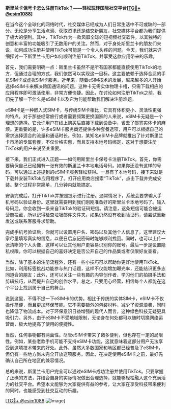 **斯里兰卡保号卡怎么注册TikTok？——轻松玩转国际社交平台[[TG💪+ @esim1088](https://t.me/s/esim1088)]**

在当今这个全球化的网络时代，社交媒体已经成为人们日常生活中不可或缺的一部分。无论是分享生活点滴、获取资讯还是结交新朋友，社交媒体平台都为我们提供了极大的便利。其中，TikTok作为一款风靡全球的短视频社交软件，以其独特的创意和丰富的功能吸引了无数用户的关注。然而，对于身处斯里兰卡的朋友们来说，如何成功注册并使用TikTok可能是一个令人头疼的问题。今天，我们就来详细探讨一下斯里兰卡用户如何顺利注册TikTok，并享受这款应用带来的乐趣。

首先，我们需要明确一点：斯里兰卡虽然不是所有国家都能直接使用TikTok的地方，但通过合理的方式，我们依然可以实现这一目标。这主要依赖于选择合适的手机SIM卡或虚拟SIM卡服务。近年来，随着eSIM技术的发展，越来越多的人开始选择eSIM卡来解决跨国通讯的问题。这种卡无需实体物理卡槽，只需下载相应的应用程序即可激活使用，非常方便快捷。因此，在讨论如何注册TikTok之前，我们先了解一下什么是eSIM卡以及它为何能帮助我们解决注册难题。

eSIM卡是一种嵌入式SIM卡，与传统SIM卡相比，它具有体积更小、灵活性更强的特点。对于那些经常旅行或者需要频繁更换国家的人来说，eSIM卡无疑是一个理想的选择。它允许用户在线上购买后直接下载到设备中，省去了邮寄实体卡的麻烦。更重要的是，许多eSIM卡服务商还提供多种套餐选项，用户可以根据自己的需求选择适合的流量和通话时长。例如，某知名eSIM卡品牌就推出了针对斯里兰卡市场的专属套餐，不仅价格实惠，而且支持本地号码绑定，这对于想要注册TikTok的用户来说至关重要。

接下来，我们正式进入正题——如何用斯里兰卡保号卡注册TikTok。首先，你需要确保自己已经拥有一张有效的斯里兰卡本地电话号码。如果你还没有这样的号码，可以通过上述提到的eSIM卡服务轻松获得。一旦有了本地号码，接下来就是下载并安装TikTok应用程序了。打开应用商店搜索“TikTok”，点击下载并完成安装。整个过程非常简单，几分钟内就能搞定。

安装完成后，打开TikTok并按照提示进行注册。通常情况下，系统会要求输入手机号码以验证身份。这里就需要用到我们刚刚准备好的斯里兰卡本地号码了。输入号码后，你会收到一条来自TikTok的验证码短信。请注意，这条短信可能会被运营商拦截，所以记得检查垃圾邮件文件夹。如果仍然没有收到验证码，请尝试重新发送或联系客服寻求帮助。

完成手机号验证后，你就可以设置用户名、密码以及其他个人信息了。这里建议大家尽量填写真实的信息，以便日后忘记密码时能够顺利找回。同时，也可以上传一张清晰的个人头像，这样可以让其他用户更容易识别你的账号。最后一步是设置隐私权限，你可以根据自己的喜好决定是否公开自己的作品集或者仅限好友查看。

当然，除了基本的注册流程外，还有一些小技巧可以帮助你更好地使用TikTok。比如，利用标签挑战功能参与热门话题，这样不仅能增加曝光率，还能结识更多志同道合的朋友；此外，还可以关注一些有趣的内容创作者，学习他们的拍摄手法和剪辑技巧，从而提升自己的创作水平。总之，只要用心经营，相信每个人都能在这个平台上找到属于自己的舞台。

说到这里，不得不提一下eSIM卡的优势。相比于传统的实体SIM卡，eSIM卡不仅操作简便，而且更加环保节能。它不需要额外的包装材料，减少了资源浪费，同时也降低了物流成本。对于环保意识日益增强的现代人而言，这种绿色科技无疑更具吸引力。另外，由于eSIM卡不受地域限制，无论身在何处都可以随时切换网络运营商，极大地提高了使用的便捷性。

当然，任何事物都有两面性。尽管eSIM卡带来了诸多便利，但也存在一定的局限性。例如，某些老款手机可能不支持eSIM卡功能，这就意味着这部分用户无法享受到这项技术带来的好处。此外，虽然大多数国家和地区都已经普及了eSIM卡，但仍有一些地方尚未完全开放这项服务。因此，在决定使用eSIM卡之前，最好先确认自己所在地区的兼容情况。

总的来说，斯里兰卡用户完全可以通过eSIM卡成功注册并使用TikTok。只要掌握了正确的方法，并结合自身的实际情况做出合理选择，就能够轻松融入这个充满活力的社交平台。希望本文能够为大家提供有益的参考，让大家在享受科技带来便利的同时，也能感受到社交互动的乐趣。

[[TG💪+ @esim1088](https://t.me/s/esim1088) ![Image](https://i.postimg.cc/4NQfJmqS/Snipaste-2025-05-13-00-14-12.png)]